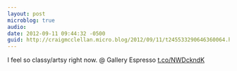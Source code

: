 ```yaml
---
layout: post
microblog: true
audio: 
date: 2012-09-11 09:44:32 -0500
guid: http://craigmcclellan.micro.blog/2012/09/11/t245533290646360064.html
---
```

I feel so classy/artsy right now.   @ Gallery Espresso [t.co/NWDckndK](http://t.co/NWDckndK)
